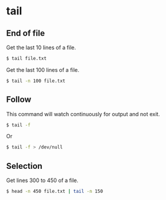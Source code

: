 # tail


## End of file

Get the last 10 lines of a file.

```sh
$ tail file.txt
```

Get the last 100 lines of a file.

```sh
$ tail -n 100 file.txt
```


## Follow

This command will watch continuously for output and not exit.

```sh
$ tail -f
```

Or

```sh
$ tail -f > /dev/null
```


## Selection

Get lines 300 to 450 of a file.

```sh
$ head -n 450 file.txt | tail -n 150
```
